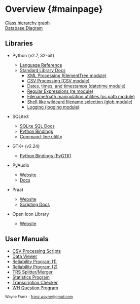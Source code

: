 Overview {#mainpage}
======================

<a href="inherits.html">Class hierarchy graph</a><br>
<a href="../images/db.png" target="_blank">Database Diagram</a>

Libraries
---------------------
* Python (v2.7, 32-bit)
  * <a href="http://docs.python.org/2/reference/index.html" target="_blank">Language Reference</a>
  * <a href="http://docs.python.org/2/library/index.html" target="_blank">Standard Library Docs</a>
    * <a href="http://docs.python.org/2/library/xml.etree.elementtree.html" target="_blank">XML Processing (ElementTree module)</a>
    * <a href="http://docs.python.org/2/library/csv.html" target="_blank">CSV Processing (CSV module)</a>
    * <a href="http://docs.python.org/2/library/datetime.html" target="_blank">Dates, times, and timestamps (datetime module)</a>
    * <a href="http://docs.python.org/2/library/re.html" target="_blank">Regular Expressions (re module)</a>
    * <a href="http://docs.python.org/2/library/os.path.html#module-os.path" target="_blank">Filename/path manipulation utilities (os.path module)</a>
    * <a href="http://docs.python.org/2/library/glob.html" target="_blank">Shell-like wildcard filename selection (glob module)</a>
    * <a href="http://docs.python.org/2/library/logging.html" target="_blank">Logging (logging module)</a>
    
* SQLite3
  * <a href="http://www.sqlite.org/lang.html" target="_blank">SQLite SQL Docs</a>
  * <a href="http://docs.python.org/2/library/sqlite3.html" target="_blank">Python Bindings</a>
  * <a href="http://www.sqlite.org/sqlite.html" target="_blank">Command-line utility</a>
* GTK+ (v2.24)
  * <a href="https://developer.gnome.org/pygtk/stable/" target="_blank">Python Bindings (PyGTK)</a>
* PyAudio
  * <a href="http://people.csail.mit.edu/hubert/pyaudio/" target="_blank">Website</a>
  * <a href="http://people.csail.mit.edu/hubert/pyaudio/docs/" target="_blank">Docs</a>
* Praat
  * <a href="http://www.fon.hum.uva.nl/praat/" target="_blank">Website</a>
  * <a href="http://www.fon.hum.uva.nl/praat/manual/Scripting.html" target="_blank">Scripting Docs</a>

* Open Icon Library
  * <a href="http://openiconlibrary.sourceforge.net/" target="_blank">Website</a>

User Manuals
------------
* <a href="../../manuals/CSVProcessingScripts.pdf" target="_blank">CSV Processing Scripts</a>
* <a href="../../manuals/DataViewerApplication.pdf" target="_blank">Data Viewer</a>
* <a href="../../manuals/ReliabilityApplication.pdf" target="_blank">Reliability Program (1)</a>
* <a href="../../manuals/ReliabilityApplication2.pdf" target="_blank">Reliability Program (2)</a>
* <a href="../../manuals/SplitterApplication.pdf" target="_blank">TRS Splitter/Merger</a>
* <a href="../../manuals/StatisticsApplication.pdf" target="_blank">Statistics Program</a>
* <a href="../../manuals/TranscriptionVerifierApplication.pdf" target="_blank">Transcription Checker</a>
* <a href="../../manuals/WHFreqApplication.pdf" target="_blank">WH Question Program</a>

<sub>Wayne Franz - franz.wayne@gmail.com</sub>
